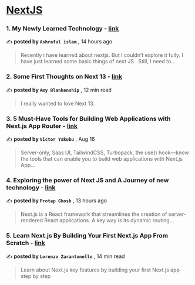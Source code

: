 
<h1><a href=https://medium.com/tag/nextjs/recommended target="_blank" rel="noopener noreferrer">NextJS</a></h1>
<h3>1. My Newly Learned Technology - <a href=https://medium.com/@ash283236/my-newly-learned-technology-33e44278c042?source=tag_recommended_feed---------0-84----------nextjs----------947a7def_2ef6_45a2_840b_d517ef6a1779------- target="_blank" rel="noopener noreferrer">link</a></h3>

✍️ **posted by `Ashraful islam`** <date> , 14 hours ago</date>

<blockquote>Recently i have learned about nextjs. But I couldn’t explore it fully. I have just learned some basic things of next JS . Still, I need to…</blockquote>

<h3>2. Some First Thoughts on Next 13 - <a href=https://medium.com/better-programming/some-first-thoughts-on-next-13-922a6a6c5200?source=tag_recommended_feed---------1-107----------nextjs----------947a7def_2ef6_45a2_840b_d517ef6a1779------- target="_blank" rel="noopener noreferrer">link</a></h3>

✍️ **posted by `Amy Blankenship`** <date> , 12 min read</date>

<blockquote>I really wanted to love Next 13.</blockquote>

<h3>3. 5 Must-Have Tools for Building Web Applications with Next.js App Router - <a href=https://medium.com/javascript-in-plain-english/5-must-have-tools-for-building-web-applications-with-next-js-app-router-e24002aa4dcf?source=tag_recommended_feed---------2-85----------nextjs----------947a7def_2ef6_45a2_840b_d517ef6a1779------- target="_blank" rel="noopener noreferrer">link</a></h3>

✍️ **posted by `Victor Yakubu`** <date> , Aug 16</date>

<blockquote>Server-only, Saas UI, TailwindCSS, Turbopack, the use() hook—know the tools that can enable you to build web applications with Next.js App…</blockquote>

<h3>4. Exploring the power of Next JS and A Journey of new technology - <a href=https://medium.com/@protapghosh937/exploring-the-power-and-simplicity-of-next-js-a-journey-of-insights-fbe7953f9aa4?source=tag_recommended_feed---------3-84----------nextjs----------947a7def_2ef6_45a2_840b_d517ef6a1779------- target="_blank" rel="noopener noreferrer">link</a></h3>

✍️ **posted by `Protap Ghosh`** <date> , 13 hours ago</date>

<blockquote>Next.js is a React framework that streamlines the creation of server-rendered React applications. A key way is its dynamic routing…</blockquote>

<h3>5. Learn Next.js By Building Your First Next.js App From Scratch - <a href=https://medium.com/gitconnected/learn-next-js-by-building-your-first-next-js-app-from-scratch-8ec7cc93a9cb?source=tag_recommended_feed---------4-107----------nextjs----------947a7def_2ef6_45a2_840b_d517ef6a1779------- target="_blank" rel="noopener noreferrer">link</a></h3>

✍️ **posted by `Lorenzo Zarantonello`** <date> , 14 min read</date>

<blockquote>Learn about Next.js key features by building your first Next.js app step by step</blockquote>

